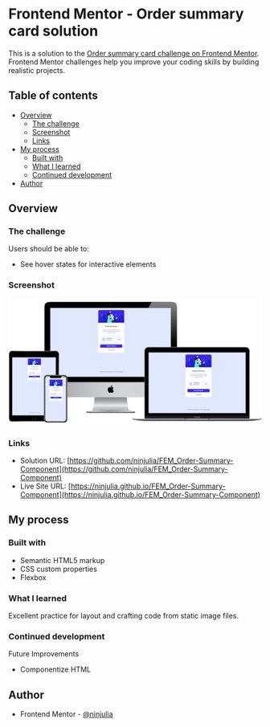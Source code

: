 # Frontend Mentor - Order summary card solution

This is a solution to the [Order summary card challenge on Frontend Mentor](https://www.frontendmentor.io/challenges/order-summary-component-QlPmajDUj). Frontend Mentor challenges help you improve your coding skills by building realistic projects. 

## Table of contents

- [Overview](#overview)
  - [The challenge](#the-challenge)
  - [Screenshot](#screenshot)
  - [Links](#links)
- [My process](#my-process)
  - [Built with](#built-with)
  - [What I learned](#what-i-learned)
  - [Continued development](#continued-development)
- [Author](#author)

## Overview

### The challenge

Users should be able to:

- See hover states for interactive elements

### Screenshot

![screenshot](screenshot.png?raw=true)

### Links

- Solution URL: [https://github.com/ninjulia/FEM_Order-Summary-Component](https://github.com/ninjulia/FEM_Order-Summary-Component)
- Live Site URL: [https://ninjulia.github.io/FEM_Order-Summary-Component](https://ninjulia.github.io/FEM_Order-Summary-Component)

## My process

### Built with

- Semantic HTML5 markup
- CSS custom properties
- Flexbox

### What I learned

Excellent practice for layout and crafting code from static image files.

### Continued development

Future Improvements
- Componentize HTML

## Author

- Frontend Mentor - [@ninjulia](https://www.frontendmentor.io/profile/ninjulia)
